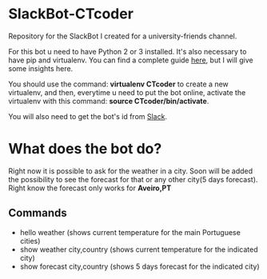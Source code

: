 # SlackBot-CTcoder
Repository for the SlackBot I created for a university-friends channel.


For this bot u need to have Python 2 or 3 installed. 
It's also necessary to have pip and virtualenv.
You can find a complete guide [here](https://www.fullstackpython.com/blog/build-first-slack-bot-python.html), but I will give some insights here.

You should use the command: **virtualenv CTcoder** to create a new virtualenv, and then, everytime u need to put the bot online, activate the virtualenv with this command: **source CTcoder/bin/activate**.

You will also need to get the bot's id from [Slack](https://api.slack.com).

# What does the bot do?

Right now it is possible to ask for the weather in a city. Soon will be added the possibility to see the forecast for that or any other city(5 days forecast). Right know the forecast only works for **Aveiro,PT**

## Commands
* hello weather (shows current temperature for the main Portuguese cities)
* show weather city,country (shows current temperature for the indicated city)
* show forecast city,country (shows 5 days forecast for the indicated city)

